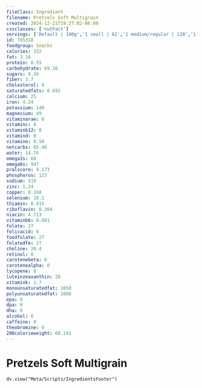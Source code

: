 ```yaml
---
fileClass: Ingredient
filename: Pretzels Soft Multigrain
created: 2024-12-21T19:27:02-06:00
cssclasses: ['nutFact']
servings: ['Default | 100g','1 small | 62','1 medium/regular | 120','1 large | 143','1 bite size/nugget | 14','1 pretzel stick | 21','1 pretzel, ns as to size | 120','1 cup, nuggets | 147']
id: 785318
foodgroup: Snacks
calories: 332
fat: 3.16
protein: 8.55
carbohydrate: 69.16
sugars: 0.26
fiber: 3.7
cholesterol: 0
saturatedfats: 0.692
calcium: 25
iron: 4.24
potassium: 140
magnesium: 49
vitaminarae: 0
vitaminc: 0
vitaminb12: 0
vitamind: 0
vitamine: 0.58
netcarbs: 65.46
water: 14.76
omega3s: 60
omega6s: 947
pralscore: 4.173
phosphorus: 123
sodium: 519
zinc: 1.24
copper: 0.168
selenium: 20.1
thiamin: 0.415
riboflavin: 0.304
niacin: 4.713
vitaminb6: 0.081
folate: 27
folicacid: 0
foodfolate: 27
folatedfe: 27
choline: 20.4
retinol: 0
carotenebeta: 0
carotenealpha: 0
lycopene: 0
luteinzeaxanthin: 28
vitamink: 2.7
monounsaturatedfat: 1050
polyunsaturatedfat: 1008
epa: 0
dpa: 0
dha: 0
alcohol: 0
caffeine: 0
theobromine: 0
200calorieweight: 60.241
---
```


# Pretzels Soft Multigrain

```dataviewjs
dv.view("Meta/Scripts/IngredientsFooter")
```
